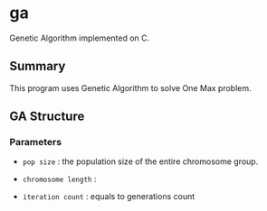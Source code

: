 # ga

Genetic Algorithm implemented on C.

## Summary

This program uses Genetic Algorithm to solve One Max problem.



## GA Structure

### Parameters

* `pop size` : the population size of the entire chromosome group.
* `chromosome length` : 

* `iteration count` : equals to generations count


